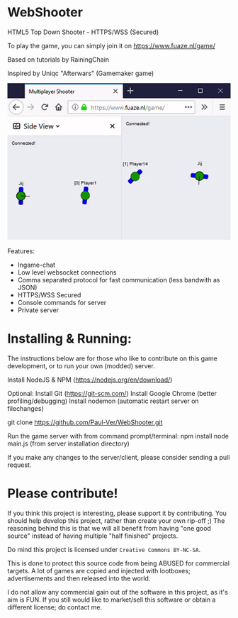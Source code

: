 # WebShooter

HTML5 Top Down Shooter - HTTPS/WSS (Secured)

To play the game, you can simply join it on https://www.fuaze.nl/game/

Based on tutorials by RainingChain

Inspired by Uniqc "Afterwars" (Gamemaker game)

![alt text](https://github.com/Paul-Ver/WebShooter/blob/master/preview.gif "Example screenshot.")

Features:

- Ingame-chat
- Low level websocket connections
- Comma separated protocol for fast communication (less bandwith as JSON)
- HTTPS/WSS Secured
- Console commands for server
- Private server

# Installing & Running:

The instructions below are for those who like to contribute on this game development, or to run your own (modded) server.

Install NodeJS & NPM (https://nodejs.org/en/download/)

Optional:
Install Git (https://git-scm.com/)
Install Google Chrome (better profiling/debugging)
Install nodemon (automatic restart server on filechanges)

git clone https://github.com/Paul-Ver/WebShooter.git

Run the game server with from command prompt/terminal: 
npm install
node main.js (from server installation directory)

If you make any changes to the server/client, please consider sending a pull request.

# Please contribute!

If you think this project is interesting, please support it by contributing.
You should help develop this project, rather than create your own rip-off ;)
The reasoning behind this is that we will all benefit from having "one good source" instead of having multiple "half finished" projects.

Do mind this project is licensed under `Creative Commons BY-NC-SA`.

This is done to protect this source code from being ABUSED for commercial targets. A lot of games are copied and injected with lootboxes; advertisements and then released into the world.

I do not allow any commercial gain out of the software in this project, as it's aim is FUN. If you still would like to market/sell this software or obtain a different license; do contact me.
